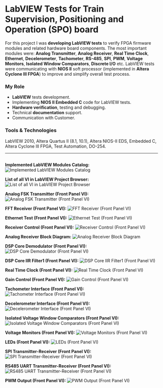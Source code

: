 # LabVIEW Tests for Train Supervision, Positioning and Operation (SPO) board
For this project I was **developing LabVIEW tests** to verify FPGA firmware modules and related hardware board components. The most important modules were: **Analog Transmitter**, **Analog Receiver**, **Real Time Clock**, **Ethernet**,  **Decelerometer**, **Tachometer**, **RS-485**, **SPI**, **PWM**, **Voltage Monitors**, **Isolated Window Comparators**, **Discrete I/O** etc. LabVIEW tests were communicating with **NIOS II** soft processor (implemented in **Altera Cyclone III FPGA**) to improve and simplify overall test process.

### My Role
- **LabVIEW** tests development.
- Implementing **NIOS II Embedded C** code for LabVIEW tests.
- **Hardware verification**, testing and debugging.
- Technical **documentation** support.
- Communication with Customer.

### Tools & Technologies
LabVIEW 2010, Altera Quartus II (8.1, 10.1), Altera NIOS-II EDS, Embedded C, Altera Cyclone III FPGA, Test Automation, DO-254.

<hr>

##
**Implemented LabVIEW Modules Catalog:**
<img alt="Implemented LabVIEW Modules Catalog" src="00Implemented LabVIEW Modules Catalog.png">

**List of all VI in LabVIEW Project Browser:**
<img alt="List of all VI in LabVIEW Project Browser" src="01List of all VI in LabVIEW Project Browser.png">

**Analog FSK Transmitter (Front Panel VI):**
<img alt="Analog FSK Transmitter (Front Panel VI)" src="02Analog FSK Transmitter (Front Panel VI).png">

**FFT Receiver (Front Panel VI):**
<img alt="FFT Receiver (Front Panel VI)" src="03FFT Receiver (Front Panel VI).png">

**Ethernet Test (Front Panel VI):**
<img alt="Ethernet Test (Front Panel VI)" src="04Ethernet Test (Front Panel VI).png">

**Receiver Control (Front Panel VI):**
<img alt="Receiver Control (Front Panel VI)" src="05Receiver Control (Front Panel VI).png">

**Analog Receiver Block Diagram:**
<img alt="Analog Receiver Block Diagram" src="06Analog Receiver Block Diagram.png">

**DSP Core Demodulator (Front Panel VI):**
<img alt="DSP Core Demodulator (Front Panel VI)" src="07DSP Core Demodulator (Front Panel VI).png">

**DSP Core IIR Filter1 (Front Panel VI):**
<img alt="DSP Core IIR Filter1 (Front Panel VI)" src="08DSP Core IIR Filter1 (Front Panel VI).png">

**Real Time Clock (Front Panel VI):**
<img alt="Real Time Clock (Front Panel VI)" src="09Real Time Clock (Front Panel VI).png">

**Gain Control (Front Panel VI):**
<img alt="Gain Control (Front Panel VI)" src="10Gain Control (Front Panel VI).png">

**Tachometer Interface (Front Panel VI):**
<img alt="Tachometer Interface (Front Panel VI)" src="11Tachometer Interface (Front Panel VI).png">

**Decelerometer Interface (Front Panel VI):**
<img alt="Decelerometer Interface (Front Panel VI)" src="12Decelerometer Interface (Front Panel VI).png">

**Isolated Voltage Window Comparators (Front Panel VI):**
<img alt="Isolated Voltage Window Comparators (Front Panel VI)" src="13Isolated Voltage Window Comparators (Front Panel VI).png">

**Voltage Monitors (Front Panel VI):**
<img alt="Voltage Monitors (Front Panel VI)" src="14Voltage Monitors (Front Panel VI).png">

**LEDs (Front Panel VI):**
<img alt="LEDs (Front Panel VI)" src="15LEDs (Front Panel VI).png">

**SPI Transmitter-Receiver (Front Panel VI):**
<img alt="SPI Transmitter-Receiver (Front Panel VI)" src="16SPI Transmitter-Receiver (Front Panel VI).png">

**RS485 UART Transmitter-Receiver (Front Panel VI):**
<img alt="RS485 UART Transmitter-Receiver (Front Panel VI)" src="17RS485 UART Transmitter-Receiver (Front Panel VI).png">

**PWM Output (Front Panel VI):**
<img alt="PWM Output (Front Panel VI)" src="18PWM Output (Front Panel VI).png">
